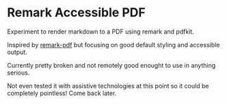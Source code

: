 # Remark Accessible PDF

Experiment to render markdown to a PDF using remark and pdfkit.

Inspired by [remark-pdf](https://github.com/inokawa/remark-pdf) but focusing on good default styling and accessible output.

Currently pretty broken and not remotely good enought to use in anything serious.

Not even tested it with assistive technologies at this point so it could be completely pointless! Come back later.
